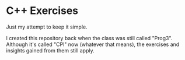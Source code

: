 C++ Exercises
=============

Just my attempt to keep it simple.

I created this repository back when the class was still called "Prog3".
Although it's called "CPl" now (whatever that means), the exercises and
insights gained from them still apply.
